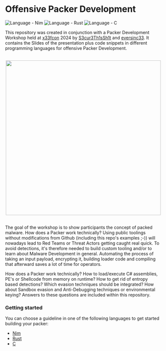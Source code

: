 # Offensive Packer Development
![Language - Nim](https://img.shields.io/badge/Language-Nim-2ea44f) ![Language - Rust](https://img.shields.io/badge/Language-Rust-2ea44f) ![Language - C](https://img.shields.io/badge/Language-C-2ea44f)

This repository was created in conjunction with a Packer Development Workshop held at [x33fcon](https://www.x33fcon.com/#!index.md) 2024 by [S3cur3Th1sSh1t](https://github.com/s3cur3th1ssh1t) and [eversinc33](https://github.com/eversinc33). It contains the Slides of the presentation plus code snippets in different programming languages for offensive Packer Development. 

<br>
<div align="center">
    <img src="https://github.com/rtecCyberSec/Packer_Development/assets/27858067/756b23d5-8c13-4011-ab43-02147d2c12e8" width="500">
</div>
<br>


The goal of the workshop is to show participants the concept of packed malware. How does a Packer work technically? Using public toolings without modifications from Github (including this repo's examples ;-)) will nowadays lead to Red Teams or Threat Actors getting caught real quick. To avoid detections, it's therefore needed to build custom tooling and/or to learn about Malware Development in general. Automating the process of taking an input payload, encrypting it, building loader code and compiling that afterward saves a lot of time for operators. 

How does a Packer work technically? How to load/execute C# assemblies, PE's or Shellcode from memory on runtime? How to get rid of entropy based detections? Which evasion techniques should be integrated? How about Sandbox evasion and Anti-Debugging techniques or environmental keying? Answers to these questions are included within this repository.

### Getting started

You can choose a guideline in one of the following languages to get started building your packer:

- [Nim](./Nim)
- [Rust](./Rust)
- [C](./C)

